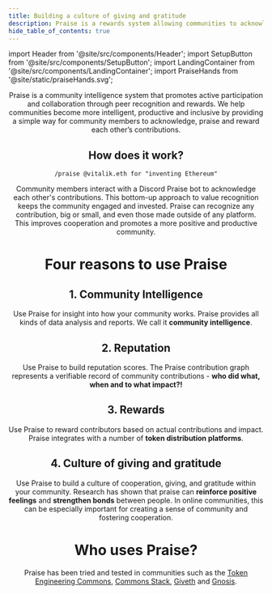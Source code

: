 ```yaml
---
title: Building a culture of giving and gratitude
description: Praise is a rewards system allowing communities to acknowledge and reward member contributions.
hide_table_of_contents: true
---
```


import Header from '@site/src/components/Header';
import SetupButton from '@site/src/components/SetupButton';
import LandingContainer from '@site/src/components/LandingContainer';
import PraiseHands from '@site/static/praiseHands.svg';

<LandingContainer>

<Header/>

<PraiseHands class="small-praise-hands"/>

Praise is a community intelligence system that promotes active participation and collaboration through peer recognition and rewards. We help communities become more intelligent, productive and inclusive by providing a simple way for community members to acknowledge, praise and reward each other’s contributions.

<div class="black-section">

## How does it work?

```
/praise @vitalik.eth for "inventing Ethereum"
```

Community members interact with a Discord Praise bot to acknowledge each other's contributions. This bottom-up approach to value recognition keeps the community engaged and invested. Praise can recognize any contribution, big or small, and even those made outside of any platform. This improves cooperation and promotes a more positive and productive community.

<SetupButton/>

</div>

# Four reasons to use Praise

## 1. Community Intelligence

Use Praise for insight into how your community works. Praise provides all kinds of data analysis and reports. We call it **community intelligence**.

<PraiseHands class="tiny-praise-hands"/>

## 2. Reputation

Use Praise to build reputation scores. The Praise contribution graph represents a verifiable record of community contributions - **who did what, when and to what impact?!**
<PraiseHands class="tiny-praise-hands"/>

## 3. Rewards

Use Praise to reward contributors based on actual contributions and impact. Praise integrates with a number of **token distribution platforms**.
<PraiseHands class="tiny-praise-hands"/>

## 4. Culture of giving and gratitude

Use Praise to build a culture of cooperation, giving, and gratitude within your community. Research has shown that praise can **reinforce positive feelings** and **strengthen bonds** between people. In online communities, this can be especially important for creating a sense of community and fostering cooperation.

<div class="black-section">

# Who uses Praise?

Praise has been tried and tested in communities such as the [Token Engineering Commons](https://tecommons.org), [Commons Stack](https://commonsstack.org), [Giveth](https://giveth.io) and [Gnosis](https://gnosischain.com/).

<SetupButton/>

</div>

</LandingContainer>
